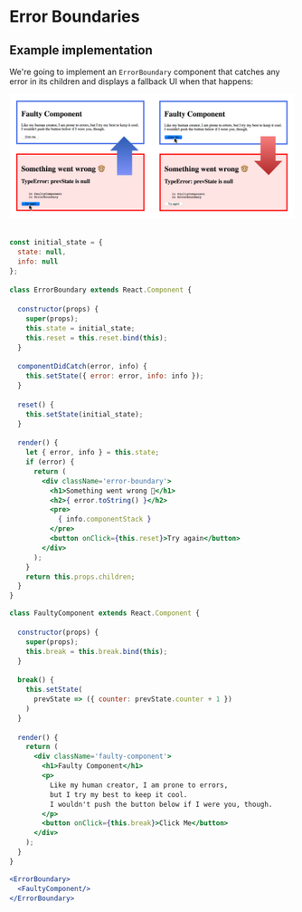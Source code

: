 # Error Boundaries

## Example implementation

We're going to implement an `ErrorBoundary` component that catches any error in its children and displays a fallback UI when that happens:

![Error Boundary Demo](./assets/error-boundary.png)

```jsx

const initial_state = {
  state: null,
  info: null
};

class ErrorBoundary extends React.Component {

  constructor(props) {
    super(props);
    this.state = initial_state;
    this.reset = this.reset.bind(this);
  }
  
  componentDidCatch(error, info) {
    this.setState({ error: error, info: info });
  }

  reset() {
    this.setState(initial_state);
  }

  render() {
    let { error, info } = this.state;
    if (error) {
      return (
        <div className='error-boundary'>
          <h1>Something went wrong 🙊</h1>
          <h2>{ error.toString() }</h2>
          <pre>
            { info.componentStack }
          </pre>
          <button onClick={this.reset}>Try again</button>
        </div>
      );
    }
    return this.props.children;
  }
}
```

```jsx
class FaultyComponent extends React.Component {

  constructor(props) {
    super(props);
    this.break = this.break.bind(this);
  }

  break() {
    this.setState(
      prevState => ({ counter: prevState.counter + 1 })
    )
  }

  render() {
    return (
      <div className='faulty-component'>
        <h1>Faulty Component</h1>
        <p>
          Like my human creator, I am prone to errors, 
          but I try my best to keep it cool. 
          I wouldn't push the button below if I were you, though.
        </p>
        <button onClick={this.break}>Click Me</button>
      </div>
    );
  }
}
```

```jsx
<ErrorBoundary>
  <FaultyComponent/>
</ErrorBoundary>
```


